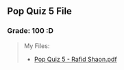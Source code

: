 ## Pop Quiz 5 File

### Grade: 100 :D


>My Files:
>* [Pop Quiz 5 - Rafid Shaon.pdf](https://github.com/WhySoPowerful/CSC4520-Audit/blob/main/Quizzes/5/Pop%20Quiz%205%20-%20Rafid%20Shaon.pdf)
